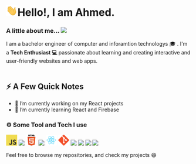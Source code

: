 <h1> <img src="https://raw.githubusercontent.com/ABSphreak/ABSphreak/master/gifs/Hi.gif" height="30px">Hello!, I am Ahmed. </h1>
</h1>

### A little about me...  <img src="https://media.giphy.com/media/VgCDAzcKvsR6OM0uWg/giphy.gif" width="50"> 
I am a bachelor engineer of computer and inforamtion technologys 🎓 . I'm a **Tech Enthusiast 💻** passionate about learning and creating interactive and user-friendly websites and web apps.  <br/><br/>

## ⚡️ A Few Quick Notes
- 🔭 I’m currently working on my React projects
- 🌱 I’m currently learning React and Firebase


### ⚙️ Some Tool and Tech I use

<code><img height="30" src="https://raw.githubusercontent.com/github/explore/80688e429a7d4ef2fca1e82350fe8e3517d3494d/topics/javascript/javascript.png"></code>
<code><img height="30" src="https://avatars3.githubusercontent.com/u/9950313?s=200&v=4"></code>
<code><img height="30" src="https://raw.githubusercontent.com/github/explore/80688e429a7d4ef2fca1e82350fe8e3517d3494d/topics/html/html.png"></code>
<code><img height="30" src="https://avatars1.githubusercontent.com/u/1517864?s=200&v=4"></code>
<code><img height="30" src="https://raw.githubusercontent.com/github/explore/80688e429a7d4ef2fca1e82350fe8e3517d3494d/topics/react/react.png" alt="react"></code>
<code><img height="30" src="https://raw.githubusercontent.com/devicons/devicon/master/icons/git/git-original.svg" alt="git"></code>
<code><img height="30" src="https://skillicons.dev/icons?i=bootstrap"/></code>
<code><img height="30" src="https://skillicons.dev/icons?i=github"/></code>
<code><img height="30" src="https://skillicons.dev/icons?i=vscode"/></code>
<code><img height="30" src="https://skillicons.dev/icons?i=visualstudio"/></code>

Feel free to browse my repositories, and check my projects 😄
